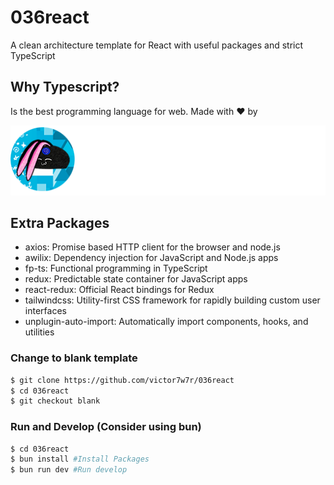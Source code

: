 # 036react

A clean architecture template for React with useful packages and strict TypeScript

## Why Typescript?

Is the best programming language for web. Made with ❤️ by

![Alt text](src/core/assets/brandwhite.png?raw=true 'Title')

## Extra Packages

- axios: Promise based HTTP client for the browser and node.js
- awilix: Dependency injection for JavaScript and Node.js apps
- fp-ts: Functional programming in TypeScript
- redux: Predictable state container for JavaScript apps
- react-redux: Official React bindings for Redux
- tailwindcss: Utility-first CSS framework for rapidly building custom user interfaces
- unplugin-auto-import: Automatically import components, hooks, and utilities

### Change to blank template

```bash
$ git clone https://github.com/victor7w7r/036react
$ cd 036react
$ git checkout blank
```

### Run and Develop (Consider using bun)

```bash
$ cd 036react
$ bun install #Install Packages
$ bun run dev #Run develop
```
